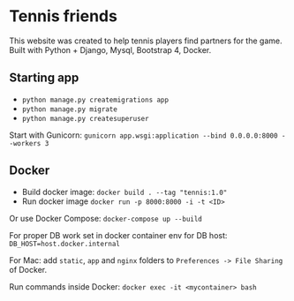 # Tennis friends #

This website was created to help tennis players find partners for the game.
Built with Python + Django, Mysql, Bootstrap 4, Docker.

## Starting app ##
- `python manage.py createmigrations app`
- `python manage.py migrate`
- `python manage.py createsuperuser`

Start with Gunicorn: `gunicorn app.wsgi:application --bind 0.0.0.0:8000 --workers 3`

## Docker ##
- Build docker image: `docker build . --tag "tennis:1.0"`
- Run docker image `docker run -p 8000:8000 -i -t <ID>`

Or use Docker Compose: `docker-compose up --build`

For proper DB work set in docker container env for DB host: `DB_HOST=host.docker.internal`

For Mac: add `static`, `app` and `nginx` folders to `Preferences -> File Sharing` of Docker.

Run commands inside Docker: `docker exec -it <mycontainer> bash`
